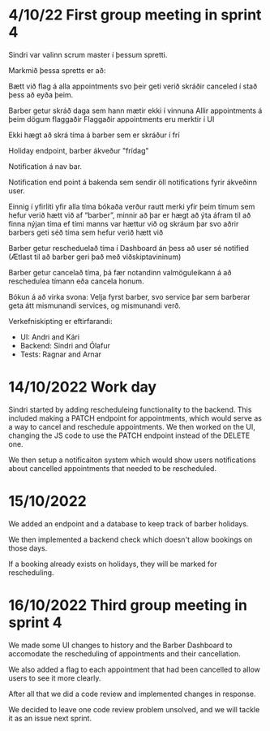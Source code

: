 # 4/10/22 First group meeting in sprint 4

Sindri var valinn scrum master í þessum spretti.

Markmið þessa spretts er að:

Bætt við flag á alla appointments svo þeir geti verið skráðir canceled í stað þess að eyða þeim.

Barber getur skráð daga sem hann mætir ekki í vinnuna
Allir appointments á þeim dögum flaggaðir
Flaggaðir appointments eru merktir í UI

Ekki hægt að skrá tíma á barber sem er skráður í frí

Holiday endpoint, barber ákveður "frídag"

Notification á nav bar.

Notification end point á bakenda sem sendir öll notifications fyrir ákveðinn user.

Einnig í yfirliti yfir alla tíma bókaða verður rautt merki yfir þeim tímum sem hefur verið hætt við af “barber”, minnir að þar er hægt að ýta áfram til að finna nýjan tíma ef tími manns var hættur við og skráum þar svo aðrir barbers geti séð tíma sem hefur verið hætt við

Barber getur rescheduelað tíma í Dashboard án þess að user sé notified (Ætlast til að barber geri það með viðskiptavininum)

Barber getur cancelað tíma, þá fær notandinn valmöguleikann á að reschedulea tímann eða cancela honum.

Bókun á að virka svona:
Velja fyrst barber, svo service þar sem barberar geta átt mismunandi services, og mismunandi verð. 

Verkefniskipting er eftirfarandi:

- UI: Andri and Kári
- Backend: Sindri and Ólafur
- Tests: Ragnar and Arnar


# 14/10/2022 Work day
Sindri started by adding rescheduleing functionality to the backend. This included making a PATCH endpoint for appointments, which would serve as a way to cancel and reschedule appointments.
We then worked on the UI, changing the JS code to use the PATCH endpoint instead of the DELETE one.

We then setup a notificaiton system which would show users notifications about cancelled appointments that needed to be rescheduled.


# 15/10/2022 
We added an endpoint and a database to keep track of barber holidays.

We then implemented a backend check which doesn't allow bookings on those days.

If a booking already exists on holidays, they will be marked for rescheduling.

# 16/10/2022 Third group meeting in sprint 4
We made some UI changes to history and the Barber Dashboard to accomodate the rescheduling of appointments and their cancellation.

We also added a flag to each appointment that had been cancelled to allow users to see it more clearly.

After all that we did a code review and implemented changes in response.

We decided to leave one code review problem unsolved, and we will tackle it as an issue next sprint.

